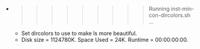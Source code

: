 * >>>>>>>>> Running inst-min-con-dircolors.sh ...
  * Set dircolors to use  to make ls more beautiful.
  * Disk size = 1124780K. Space Used = 24K. Runtime = 00:00:00:00.
